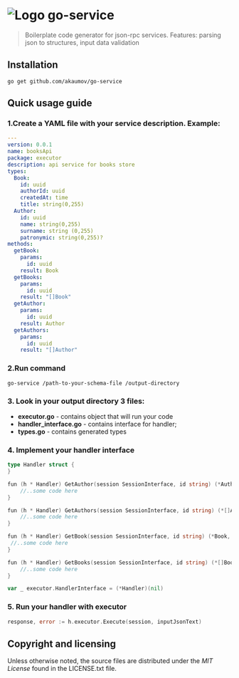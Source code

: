 # ![Logo](https://s3-eu-west-1.amazonaws.com/timeio.xyz/logo.svg) go-service

> Boilerplate code generator for json-rpc services.
  Features: parsing json to structures, input data validation

## Installation

    go get github.com/akaumov/go-service
    
## Quick usage guide

### 1.Create a YAML file with your service description. Example:

```yaml
---
version: 0.0.1
name: booksApi
package: executor
description: api service for books store
types:
  Book:
    id: uuid
    authorId: uuid
    createdAt: time
    title: string(0,255)
  Author:
    id: uuid
    name: string(0,255)
    surname: string (0,255)
    patronymic: string(0,255)?
methods:
  getBook:
    params:
      id: uuid
    result: Book
  getBooks:
    params:
      id: uuid
    result: "[]Book"
  getAuthor:
    params:
      id: uuid
    result: Author
  getAuthors:
    params:
      id: uuid
    result: "[]Author"
 ```
 

### 2.Run command
 

    go-service /path-to-your-schema-file /output-directory


### 3. Look in your output directory 3 files:
- **executor.go** - contains object that will run your code
- **handler_interface.go** - contains interface for handler;
- **types.go** - contains generated types

### 4. Implement your handler interface

```go
type Handler struct {
}

fun (h * Handler) GetAuthor(session SessionInterface, id string) (*Author, error) {
    //..some code here
}

fun (h * Handler) GetAuthors(session SessionInterface, id string) (*[]Author, error) {
    //..some code here
}

fun (h * Handler) GetBook(session SessionInterface, id string) (*Book, error) {
 //..some code here
}

fun (h * Handler) GetBooks(session SessionInterface, id string) (*[]Book, error) {
    //..some code here
}

var _ executor.HandlerInterface = (*Handler)(nil)
```

### 5. Run your handler with executor

```go
response, error := h.executor.Execute(session, inputJsonText)
```


## Copyright and licensing
 
Unless otherwise noted, the source files are distributed under the *MIT License*
found in the LICENSE.txt file.